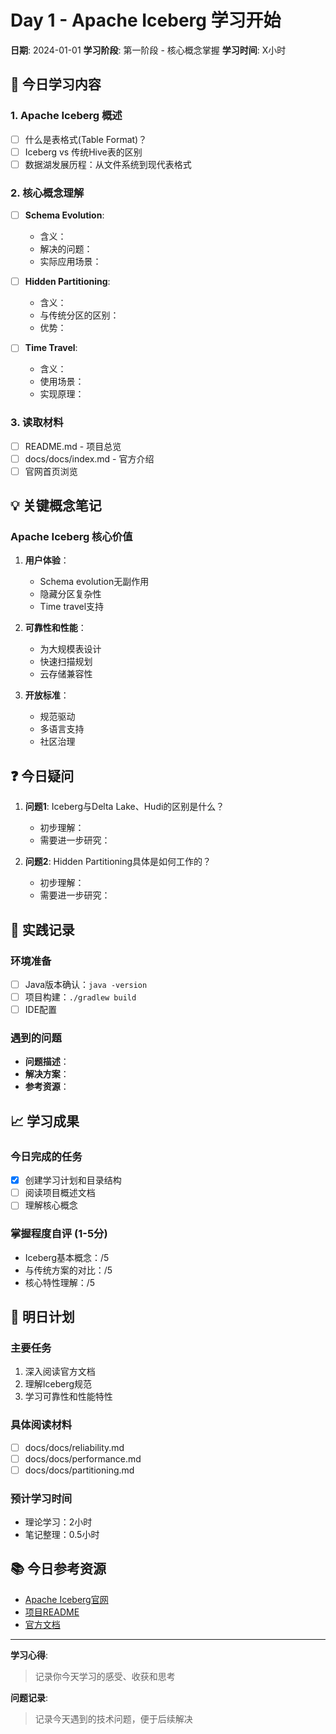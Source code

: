 # Day 1 - Apache Iceberg 学习开始

**日期**: 2024-01-01
**学习阶段**: 第一阶段 - 核心概念掌握
**学习时间**: X小时

## 📖 今日学习内容

### 1. Apache Iceberg 概述
- [ ] 什么是表格式(Table Format)？
- [ ] Iceberg vs 传统Hive表的区别
- [ ] 数据湖发展历程：从文件系统到现代表格式

### 2. 核心概念理解
- [ ] **Schema Evolution**:
  - 含义：
  - 解决的问题：
  - 实际应用场景：

- [ ] **Hidden Partitioning**:
  - 含义：
  - 与传统分区的区别：
  - 优势：

- [ ] **Time Travel**:
  - 含义：
  - 使用场景：
  - 实现原理：

### 3. 读取材料
- [ ] README.md - 项目总览
- [ ] docs/docs/index.md - 官方介绍
- [ ] 官网首页浏览

## 💡 关键概念笔记

### Apache Iceberg 核心价值
1. **用户体验**：
   - Schema evolution无副作用
   - 隐藏分区复杂性
   - Time travel支持

2. **可靠性和性能**：
   - 为大规模表设计
   - 快速扫描规划
   - 云存储兼容性

3. **开放标准**：
   - 规范驱动
   - 多语言支持
   - 社区治理

## ❓ 今日疑问

1. **问题1**: Iceberg与Delta Lake、Hudi的区别是什么？
   - 初步理解：
   - 需要进一步研究：

2. **问题2**: Hidden Partitioning具体是如何工作的？
   - 初步理解：
   - 需要进一步研究：

## 🔧 实践记录

### 环境准备
- [ ] Java版本确认：`java -version`
- [ ] 项目构建：`./gradlew build`
- [ ] IDE配置

### 遇到的问题
- **问题描述**：
- **解决方案**：
- **参考资源**：

## 📈 学习成果

### 今日完成的任务
- [x] 创建学习计划和目录结构
- [ ] 阅读项目概述文档
- [ ] 理解核心概念

### 掌握程度自评 (1-5分)
- Iceberg基本概念：/5
- 与传统方案的对比：/5
- 核心特性理解：/5

## 📅 明日计划

### 主要任务
1. 深入阅读官方文档
2. 理解Iceberg规范
3. 学习可靠性和性能特性

### 具体阅读材料
- [ ] docs/docs/reliability.md
- [ ] docs/docs/performance.md
- [ ] docs/docs/partitioning.md

### 预计学习时间
- 理论学习：2小时
- 笔记整理：0.5小时

## 📚 今日参考资源

- [Apache Iceberg官网](https://iceberg.apache.org/)
- [项目README](../README.md)
- [官方文档](https://iceberg.apache.org/docs/latest/)

---

**学习心得**:
> 记录你今天学习的感受、收获和思考

**问题记录**:
> 记录今天遇到的技术问题，便于后续解决